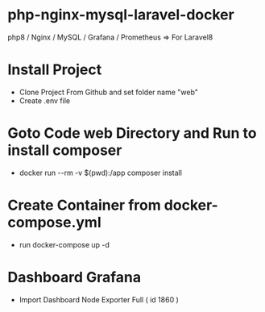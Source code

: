 # php-nginx-mysql-laravel-docker
 php8 / Nginx / MySQL / Grafana / Prometheus => For Laravel8 

# Install Project  
- Clone Project From Github and set folder name "web"
- Create .env file
# Goto Code web Directory and Run to install composer
- docker run --rm -v $(pwd):/app composer install
# Create Container from docker-compose.yml
- run docker-compose up -d
# Dashboard Grafana
- Import Dashboard Node Exporter Full ( id 1860 )
